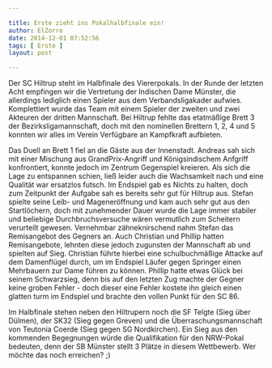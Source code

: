 ```yaml
---

title: Erste zieht ins Pokalhalbfinale ein!
author: ElZorro
date: 2014-12-01 07:52:56
tags: [ Erste ]
layout: post

---
```


Der SC Hiltrup steht im Halbfinale des Viererpokals. In der Runde der letzten Acht empfingen wir die Vertretung der Indischen Dame Münster, die allerdings lediglich einen Spieler aus dem Verbandsligakader aufwies. Komplettiert wurde das Team mit einem Spieler der zweiten und zwei Akteuren der dritten Mannschaft. Bei Hiltrup fehlte das etatmäßige Brett 3 der Bezirksligamannschaft, doch mit den nominellen Brettern 1, 2, 4 und 5 konnten wir alles im Verein Verfügbare an Kampfkraft aufbieten.

<!-- continue -->
Das Duell an Brett 1 fiel an die Gäste aus der Innenstadt. Andreas sah sich mit einer Mischung aus GrandPrix-Angriff und Königsindischem Anfgriff konfrontiert, konnte jedoch im Zentrum Gegenspiel kreieren. Als sich die Lage zu entspannen schien, ließ leider auch die Wachsamkeit nach und eine Qualität war ersatzlos futsch. Im Endspiel gab es Nichts zu halten, doch zum Zeitpunkt der Aufgabe sah es bereits sehr gut für Hiltrup aus. Stefan spielte seine Leib- und Mageneröffnung und kam auch sehr gut aus den Startlöchern, doch mit zunehmender Dauer wurde die Lage immer stabiler und beliebige Durchbruchsversuche wären vermutlich zum Scheitern verurteilt gewesen. Vernehmbar zähneknirschend nahm Stefan das Remisangebot des Gegners an. Auch Christian und Phillip hatten Remisangebote, lehnten diese jedoch zugunsten der Mannschaft ab und spielten auf Sieg. Christian führte hierbei eine schulbuchmäßige Attacke auf dem Damenflügel durch, um im Endspiel Läufer gegen Springer einen Mehrbauern zur Dame führen zu können. Phillip hatte etwas Glück bei seinem Schwarzsieg, denn bis auf den letzten Zug machte der Gegner keine groben Fehler - doch dieser eine Fehler kostete ihn gleich einen glatten turm im Endspiel und brachte den vollen Punkt für den SC 86.

Im Halbfinale stehen neben den Hiltrupern noch die SF Telgte (Sieg über Dülmen), der SK32 (Sieg gegen Greven) und die Überraschungsmannschaft von Teutonia Coerde (Sieg gegen SG Nordkirchen). Ein Sieg aus den kommenden Begegnungen würde die Qualifikation für den NRW-Pokal bedeuten, denn der SB Münster stellt 3 Plätze in diesem Wettbewerb. Wer möchte das noch erreichen? ;)

